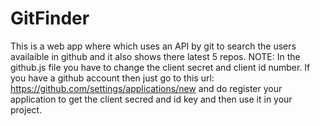 # GitFinder
This is a web app where which uses an API by git to search the users availaible in github and it also shows there latest 5 repos.
NOTE: In the github.js file you have to change the client secret and client id number. If you have a github account then just go to this url:
https://github.com/settings/applications/new and do register your application to get the client secred and id key and then use it in your project.
